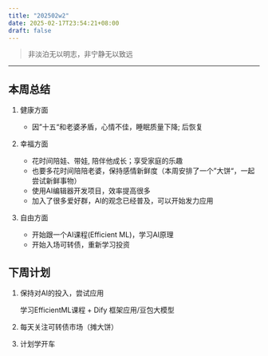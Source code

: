 ```yaml
---
title: "202502w2"
date: 2025-02-17T23:54:21+08:00
draft: false
---
```


>
> 非淡泊无以明志，非宁静无以致远
>

---

## 本周总结

1. 健康方面

    * 因”十五“和老婆矛盾，心情不佳，睡眠质量下降; 后恢复
    
2. 幸福方面

    * 花时间陪娃、带娃, 陪伴他成长；享受家庭的乐趣
    * 也要多花时间陪陪老婆，保持感情新鲜度（本周安排了一个”大饼“，一起尝试新鲜事物）
    * 使用AI编辑器开发项目，效率提高很多
    * 加入了很多爱好群，AI的观念已经普及，可以开始发力应用

3. 自由方面

    * 开始跟一个AI课程(Efficient ML)，学习AI原理
    * 开始入场可转债，重新学习投资

## 下周计划

1. 保持对AI的投入，尝试应用
    
    学习EfficientML课程 + Dify 框架应用/豆包大模型

2. 每天关注可转债市场（摊大饼）

3. 计划学开车
